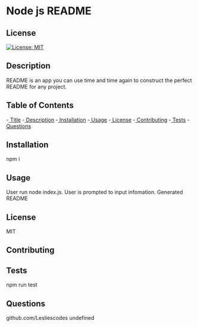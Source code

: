# Node js README
 
  ## License
  [![License: MIT](https://img.shields.io/badge/License-MIT-yellow.svg)](https://opensource.org/licenses/MIT)
 
  ## Description
  README is an app you can use time and time again to construct the perfect README for any project.
  
  ## Table of Contents
  -[ Title](#title)
  -[ Description](#description)
  -[ Installation](#installation)
  -[ Usage](#usage)
  -[ License](#license)
  -[ Contributing](#contributing)
  -[ Tests](#tests)
  -[ Questions](#questions)
  ## Installation
  npm i
  ## Usage
   User run node index.js. User is prompted to input infomation. Generated README
  ## License
  MIT
  
  ## Contributing
  ## Tests
  npm run test
  ## Questions
  github.com/Lesliescodes
  undefined
  
